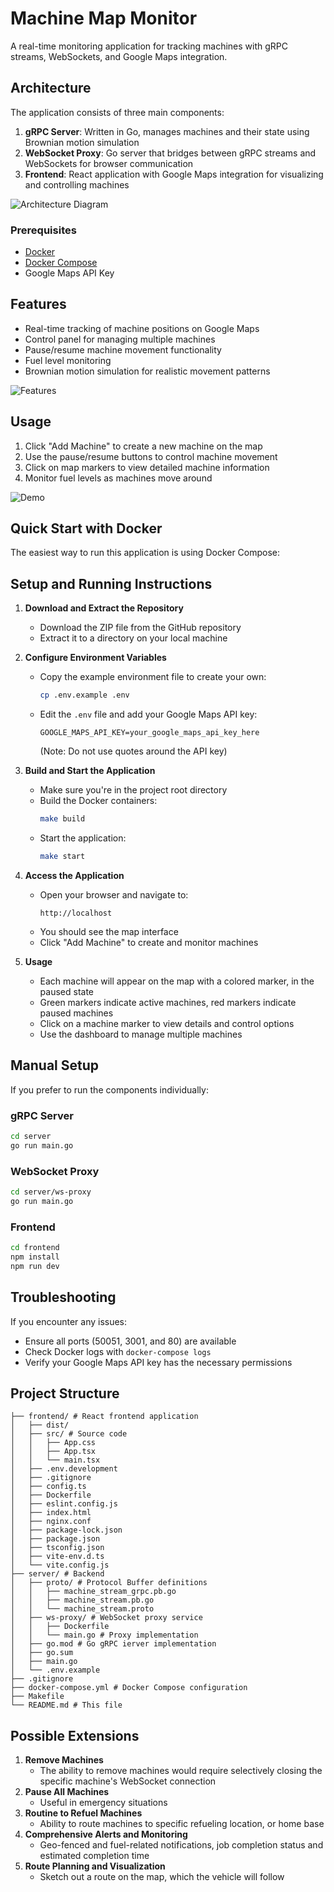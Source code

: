 # Machine Map Monitor

A real-time monitoring application for tracking machines with gRPC streams, WebSockets, and Google Maps integration.

## Architecture

The application consists of three main components:

1. **gRPC Server**: Written in Go, manages machines and their state using Brownian motion simulation
2. **WebSocket Proxy**: Go server that bridges between gRPC streams and WebSockets for browser communication
3. **Frontend**: React application with Google Maps integration for visualizing and controlling machines

![Architecture Diagram](./assets/stream-machine-diagram-1.png)

### Prerequisites

- [Docker](https://docs.docker.com/get-docker/)
- [Docker Compose](https://docs.docker.com/compose/install/)
- Google Maps API Key

## Features

- Real-time tracking of machine positions on Google Maps
- Control panel for managing multiple machines
- Pause/resume machine movement functionality
- Fuel level monitoring
- Brownian motion simulation for realistic movement patterns

![Features](./assets/stream-machine-mock-1.png)

## Usage

1. Click "Add Machine" to create a new machine on the map
2. Use the pause/resume buttons to control machine movement
3. Click on map markers to view detailed machine information
4. Monitor fuel levels as machines move around

![Demo](./assets/demo.gif)

## Quick Start with Docker

The easiest way to run this application is using Docker Compose:

## Setup and Running Instructions

1. **Download and Extract the Repository**
   - Download the ZIP file from the GitHub repository
   - Extract it to a directory on your local machine

2. **Configure Environment Variables**
   - Copy the example environment file to create your own:
     ```bash
     cp .env.example .env
     ```
   - Edit the `.env` file and add your Google Maps API key:
     ```
     GOOGLE_MAPS_API_KEY=your_google_maps_api_key_here
     ```
     (Note: Do not use quotes around the API key)

3. **Build and Start the Application**
   - Make sure you're in the project root directory
   - Build the Docker containers:
     ```bash
     make build
     ```
   - Start the application:
     ```bash
     make start
     ```

4. **Access the Application**
   - Open your browser and navigate to:
     ```
     http://localhost
     ```
   - You should see the map interface
   - Click "Add Machine" to create and monitor machines

5. **Usage**
   - Each machine will appear on the map with a colored marker, in the paused state
   - Green markers indicate active machines, red markers indicate paused machines
   - Click on a machine marker to view details and control options
   - Use the dashboard to manage multiple machines

## Manual Setup

If you prefer to run the components individually:

### gRPC Server

```bash
cd server
go run main.go
```

### WebSocket Proxy

```bash
cd server/ws-proxy
go run main.go
```

### Frontend

```bash
cd frontend
npm install
npm run dev
```

## Troubleshooting

If you encounter any issues:

- Ensure all ports (50051, 3001, and 80) are available
- Check Docker logs with `docker-compose logs`
- Verify your Google Maps API key has the necessary permissions

## Project Structure

```
├── frontend/ # React frontend application
│   ├── dist/
│   ├── src/ # Source code
│   │   ├── App.css
│   │   ├── App.tsx
│   │   └── main.tsx
│   ├── .env.development
│   ├── .gitignore
│   ├── config.ts
│   ├── Dockerfile
│   ├── eslint.config.js
│   ├── index.html
│   ├── nginx.conf
│   ├── package-lock.json
│   ├── package.json
│   ├── tsconfig.json
│   ├── vite-env.d.ts
│   └── vite.config.js
├── server/ # Backend
│   ├── proto/ # Protocol Buffer definitions
│   │   ├── machine_stream_grpc.pb.go
│   │   ├── machine_stream.pb.go
│   │   └── machine_stream.proto
│   ├── ws-proxy/ # WebSocket proxy service
│   │   ├── Dockerfile
│   │   └── main.go # Proxy implementation
│   ├── go.mod # Go gRPC ierver implementation
│   ├── go.sum
│   ├── main.go
│   └── .env.example
├── .gitignore
├── docker-compose.yml # Docker Compose configuration
├── Makefile
└── README.md # This file
```

## Possible Extensions
1. **Remove Machines**
   - The ability to remove machines would require selectively closing the specific machine's WebSocket connection
2. **Pause All Machines**
   - Useful in emergency situations
3. **Routine to Refuel Machines**
   - Ability to route machines to specific refueling location, or home base
4. **Comprehensive Alerts and Monitoring**
   - Geo-fenced and fuel-related notifications, job completion status and estimated completion time
5. **Route Planning and Visualization**
   - Sketch out a route on the map, which the vehicle will follow